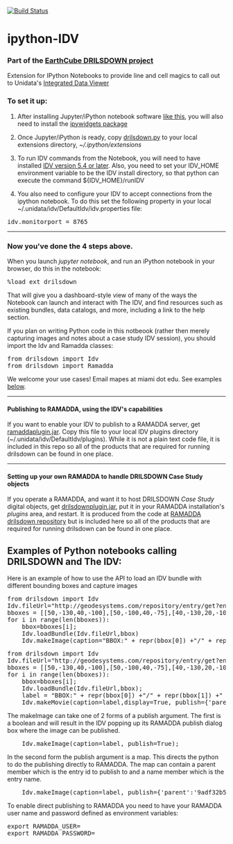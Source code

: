 [![Build Status](https://travis-ci.org/piqueen314/ipython-IDV.svg?branch=master)](https://travis-ci.org/piqueen314/ipython-IDV)

# ipython-IDV
### Part of the [EarthCube DRILSDOWN project](https://brianmapes.github.io/EarthCube-DRILSDOWN/)

Extension for IPython Notebooks to provide line and cell magics to call out to Unidata's [Integrated Data Viewer](https://github.com/Unidata/IDV) 

### To set it up:

1. After installing Jupyter/iPython notebook software [like this](https://jupyter-notebook-beginner-guide.readthedocs.io/en/latest/), you will also need to install the [ipywidgets package](https://ipywidgets.readthedocs.io/en/latest/user_install.html)

2. Once Jupyter/iPython is ready, copy [drilsdown.py](https://github.com/Unidata/ipython-IDV/blob/master/drilsdown.py) to your local extensions directory, _~/.ipython/extensions_

3. To run IDV commands from the Notebook, you will need to have installed [IDV version 5.4 or later](http://www.unidata.ucar.edu/software/idv/nightly/). Also, you need to set your IDV_HOME environment variable to be the IDV install directory, so that python can execute the command ${IDV_HOME}/runIDV

4. You also need to configure your IDV to accept connections from the ipython notebook. To do this set the following property in your local ~/.unidata/idv/DefaultIdv/idv.properties file:

<pre>
idv.monitorport = 8765
</pre>


--------
### Now you've done the 4 steps above. 
When you launch _jupyter notebook_, and run an iPython notebook in your browser, do this in the notebook:

<pre>
%load_ext drilsdown
</pre>

That will give you a dashboard-style view of many of the ways the Notebook can launch and interact with The IDV, and find resources such as existing bundles, data catalogs, and more, including a link to the help section.


If you plan on writing Python code in this notbeook (rather then merely capturing images and notes about a case study IDV session), you should import the Idv and Ramadda classes:

<pre>
from drilsdown import Idv
from drilsdown import Ramadda
</pre>

We welcome your use cases! Email mapes at miami dot edu. See examples [below](https://github.com/Unidata/ipython-IDV/blob/master/README.md#examples).

---------
#### Publishing to RAMADDA, using the IDV's capabilities

If you want to enable your IDV to publish to a RAMADDA server, get [ramaddaplugin.jar](https://github.com/Unidata/ipython-IDV/blob/master/ramaddaplugin.jar). Copy this file to your local IDV plugins directory (~/.unidata/idv/DefaultIdv/plugins). While it is not a plain text code file, it is included in this repo so all of the products that are required for running drilsdown can be found in 
one place.

---------
#### Setting up your own RAMADDA to handle DRILSDOWN Case Study objects

If you operate a RAMADDA, and want it to host DRILSDOWN _Case Study_ digital objects, get [drilsdownplugin.jar](https://github.com/Unidata/ipython-IDV/blob/master/drilsdownplugin.jar), put it in your RAMADDA installation's _plugins_ area, and restart. It is produced from the code at [RAMADDA drilsdown repository](https://github.com/Unidata/drilsdown) but is included here so all of the products that are required for running drilsdown can be found in one place.



<h2>Examples of Python notebooks calling DRILSDOWN and The IDV:</h2>
Here is an example of how to use the API to load an IDV bundle with different bounding boxes and capture images

<pre>
from drilsdown import Idv
Idv.fileUrl="http://geodesystems.com/repository/entry/get?entryid=d83e0924-008d-4025-9517-394e9f13712f"
bboxes = [[50,-130,40,-100],[50,-100,40,-75],[40,-130,20,-100],[40,-100,20,-75]]
for i in range(len(bboxes)):
    bbox=bboxes[i];
    Idv.loadBundle(Idv.fileUrl,bbox)
    Idv.makeImage(caption="BBOX:" + repr(bbox[0]) +"/" + repr(bbox[1]) +"  " + repr(bbox[2]) +"/" + repr(bbox[3]))
</pre>


<pre>
from drilsdown import Idv
Idv.fileUrl="http://geodesystems.com/repository/entry/get?entryid=d83e0924-008d-4025-9517-394e9f13712f"
bboxes = [[50,-130,40,-100],[50,-100,40,-75],[40,-130,20,-100],[40,-100,20,-75]]
for i in range(len(bboxes)):
    bbox=bboxes[i];
    Idv.loadBundle(Idv.fileUrl,bbox);
    label = "BBOX:" + repr(bbox[0]) +"/" + repr(bbox[1]) +"  " + repr(bbox[2]) +"/" + repr(bbox[3]);
    Idv.makeMovie(caption=label,display=True, publish={'parent':'9adf32b5-aad4-4a8d-997e-216b9757d240',"name":"Image #" + repr(i)})
</pre>




The makeImage can take one of 2 forms of a publish argument. The first is a boolean and will result in the IDV popping up its RAMADDA publish dialog box where the image can be published.
<pre>
    Idv.makeImage(caption=label, publish=True);
</pre>

In the second form the publish argument is a map. This directs the python to do the publishing directly to RAMADDA. The map can contain a parent member which is the entry id to publish to and a name member which is the entry name. 

<pre>
    Idv.makeImage(caption=label, publish={'parent':'9adf32b5-aad4-4a8d-997e-216b9757d240',"name":"Image #" + repr(i)})
</pre>

To enable direct publishing to RAMADDA you need to have your RAMADDA user name and password defined as environment variables:

<pre>
export RAMADDA_USER=
export RAMADDA_PASSWORD=
</pre>


